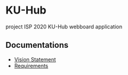 # KU-Hub
project ISP 2020
KU-Hub webboard application

## Documentations
* [Vision Statement](https://github.com/NarawishS/ku-hub/wiki/Vision-Statement)
* [Requirements](https://github.com/NarawishS/ku-hub/wiki/Requirements)
